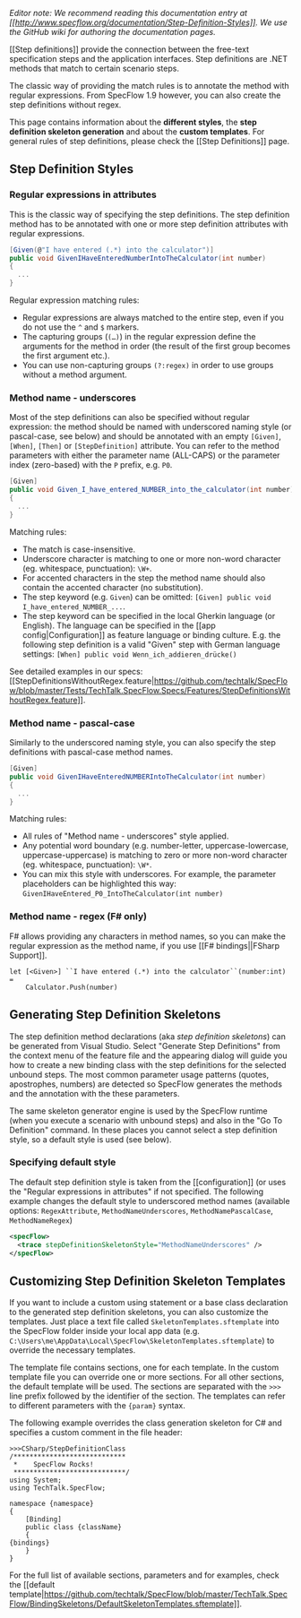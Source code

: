 _Editor note: We recommend reading this documentation entry at [[http://www.specflow.org/documentation/Step-Definition-Styles]]. We use the GitHub wiki for authoring the documentation pages._

[[Step definitions]] provide the connection between the free-text specification steps and the application interfaces. Step definitions are .NET methods that match to certain scenario steps.

The classic way of providing the match rules is to annotate the method with regular expressions. From SpecFlow 1.9 however, you can also create the step definitions without regex.

This page contains information about the **different styles**, the **step definition skeleton generation** and about the **custom templates**. For general rules of step definitions, please check the [[Step Definitions]] page.

## Step Definition Styles

### Regular expressions in attributes

This is the classic way of specifying the step definitions. The step definition method has to be annotated with one or more step definition attributes with regular expressions.

```c#
[Given(@"I have entered (.*) into the calculator")]
public void GivenIHaveEnteredNumberIntoTheCalculator(int number)
{
  ...
}
```

Regular expression matching rules:

* Regular expressions are always matched to the entire step, even if you do not use the `^` and `$` markers.
* The capturing groups (`(…)`) in the regular expression define the arguments for the method in order (the result of the first group becomes the first argument etc.).
* You can use non-capturing groups `(?:regex)` in order to use groups without a method argument.

### Method name - underscores

Most of the step definitions can also be specified without regular expression: the method should be named with underscored naming style (or pascal-case, see below) and should be annotated with an empty `[Given]`, `[When]`, `[Then]` or `[StepDefinition]` attribute. You can refer to the method parameters with either the parameter name (ALL-CAPS) or the parameter index (zero-based) with the `P` prefix, e.g. `P0`.

```c#
[Given]
public void Given_I_have_entered_NUMBER_into_the_calculator(int number)
{
  ...
}
```

Matching rules:
* The match is case-insensitive.
* Underscore character is matching to one or more non-word character (eg. whitespace, punctuation): `\W+`.
* For accented characters in the step the method name should also contain the accented character (no substitution). 
* The step keyword (e.g. `Given`) can be omitted: `[Given] public void I_have_entered_NUMBER_...`.
* The step keyword can be specified in the local Gherkin language (or English). The language can be specified in the [[app config|Configuration]] as feature language or binding culture. E.g. the following step definition is a valid "Given" step with German language settings: `[When] public void Wenn_ich_addieren_drücke()`

See detailed examples in our specs: [[StepDefinitionsWithoutRegex.feature|https://github.com/techtalk/SpecFlow/blob/master/Tests/TechTalk.SpecFlow.Specs/Features/StepDefinitionsWithoutRegex.feature]].

### Method name - pascal-case

Similarly to the underscored naming style, you can also specify the step definitions with pascal-case method names. 

```c#
[Given]
public void GivenIHaveEnteredNUMBERIntoTheCalculator(int number)
{
  ...
}
```

Matching rules:
* All rules of "Method name - underscores" style applied.
* Any potential word boundary (e.g. number-letter, uppercase-lowercase, uppercase-uppercase) is matching to zero or more non-word character (eg. whitespace, punctuation): `\W*`.
* You can mix this style with underscores. For example, the parameter placeholders can be highlighted this way: `GivenIHaveEntered_P0_IntoTheCalculator(int number)`

### Method name - regex (F# only)

F# allows providing any characters in method names, so you can make the regular expression as the method name, if you use [[F# bindings||FSharp Support]].

```F#
let [<Given>] ``I have entered (.*) into the calculator``(number:int) = 
    Calculator.Push(number)
```

## Generating Step Definition Skeletons

The step definition method declarations (aka _step definition skeletons_) can be generated from Visual Studio. Select "Generate Step Definitions" from the context menu of the feature file and the appearing dialog will guide you how to create a new binding class with the step definitions for the selected unbound steps. The most common parameter usage patterns (quotes, apostrophes, numbers) are detected so SpecFlow generates the methods and the annotation with the these parameters.

The same skeleton generator engine is used by the SpecFlow runtime (when you execute a scenario with unbound steps) and also in the "Go To Definition" command. In these places you cannot select a step definition style, so a default style is used (see below).

### Specifying default style

The default step definition style is taken from the [[configuration]] (or uses the "Regular expressions in attributes" if not specified. The following example changes the default style to underscored method names (available options: `RegexAttribute`, `MethodNameUnderscores`, `MethodNamePascalCase`, `MethodNameRegex`)

```xml
<specFlow>
  <trace stepDefinitionSkeletonStyle="MethodNameUnderscores" />
</specFlow>
```

## Customizing Step Definition Skeleton Templates

If you want to include a custom using statement or a base class declaration to the generated step definition skeletons, you can also customize the templates. Just place a text file called `SkeletonTemplates.sftemplate` into the SpecFlow folder inside your local app data (e.g. `C:\Users\me\AppData\Local\SpecFlow\SkeletonTemplates.sftemplate`) to override the necessary templates.

The template file contains sections, one for each template. In the custom template file you can override one or more sections. For all other sections, the default template will be used. The sections are separated with the `>>>` line prefix followed by the identifier of the section. The templates can refer to different parameters with the `{param}` syntax.

The following example overrides the class generation skeleton for C# and specifies a custom comment in the file header:

```
>>>CSharp/StepDefinitionClass
/****************************
 *    SpecFlow Rocks!
 ****************************/
using System;
using TechTalk.SpecFlow;

namespace {namespace}
{
    [Binding]
    public class {className}
    {
{bindings}
    }
}
```

For the full list of available sections, parameters and for examples, check the [[default template|https://github.com/techtalk/SpecFlow/blob/master/TechTalk.SpecFlow/BindingSkeletons/DefaultSkeletonTemplates.sftemplate]].



